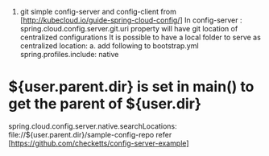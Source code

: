 1. git simple config-server and config-client from [http://kubecloud.io/guide-spring-cloud-config/]
In config-server : spring.cloud.config.server.git.uri property will have git location of centralized configurations
It is possible to have a local folder to serve as centralized location:
a. add following to bootstrap.yml
spring.profiles.include: native
# ${user.parent.dir} is set in main() to get the parent of ${user.dir}
spring.cloud.config.server.native.searchLocations: file://${user.parent.dir}/sample-config-repo
refer [https://github.com/checketts/config-server-example]
